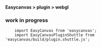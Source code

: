 #### Easycanvas > plugin > webgl

### work in progress



```
    import EasyCanvas from 'easycanvas';
    import EasyCanvasPluginShuttle from 'easycanvas/build/plugin.shuttle.js';
```
